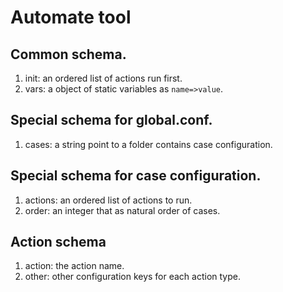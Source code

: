 # Automate tool

## Common schema.

1. init: an ordered list of actions run first.
2. vars: a object of static variables as `name=>value`.

## Special schema for global.conf.

1. cases: a string point to a folder contains case configuration.

## Special schema for case configuration.

1. actions: an ordered list of actions to run.
2. order: an integer that as natural order of cases.

## Action schema

1. action: the action name.
2. other: other configuration keys for each action type.
